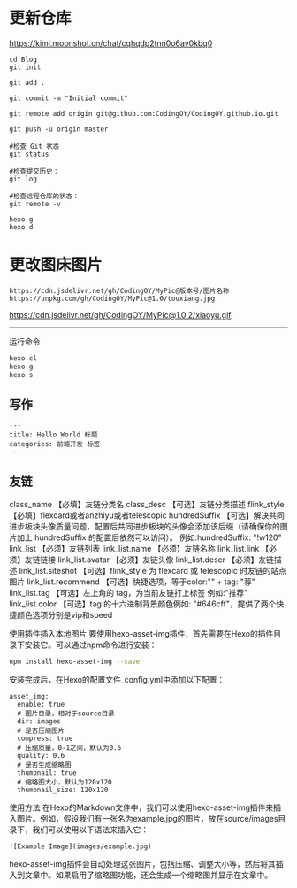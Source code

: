 # 更新仓库
https://kimi.moonshot.cn/chat/cqhqdp2tnn0o6av0kbq0
```
cd Blog
git init

git add .

git commit -m "Initial commit"

git remote add origin git@github.com:CodingOY/CodingOY.github.io.git

git push -u origin master

#检查 Git 状态
git status

#检查提交历史：
git log

#检查远程仓库的状态：
git remote -v

hexo g
hexo d
```

# 更改图床图片
```
https://cdn.jsdelivr.net/gh/CodingOY/MyPic@版本号/图片名称
https://unpkg.com/gh/CodingOY/MyPic@1.0/touxiang.jpg
```

https://cdn.jsdelivr.net/gh/CodingOY/MyPic@1.0.2/xiaoyu.gif

---
运行命令
```bash
hexo cl
hexo g
hexo s
```


## 写作
```
---
title: Hello World 标题
categories: 前端开发 标签
---
```

## 友链
class_name	【必填】友链分类名
class_desc	【可选】友链分类描述
flink_style	【必填】flexcard或者anzhiyu或者telescopic
hundredSuffix	【可选】解决共同进步板块头像质量问题，配置后共同进步板块的头像会添加该后缀（请确保你的图片加上 hundredSuffix 的配置后依然可以访问）。 例如:hundredSuffix: "!w120"
link_list	【必须】友链列表
link_list.name	【必须】友链名称
link_list.link	【必须】友链链接
link_list.avatar	【必须】友链头像
link_list.descr	【必须】友链描述
link_list.siteshot	【可选】flink_style 为 flexcard 或 telescopic 时友链的站点图片
link_list.recommend	【可选】快捷选项，等于color:"" + tag: "荐"
link_list.tag	【可选】左上角的 tag，为当前友链打上标签 例如:"推荐"
link_list.color	【可选】tag 的十六进制背景颜色例如: "#646cff"，提供了两个快捷颜色选项分别是vip和speed

使用插件插入本地图片
要使用hexo-asset-img插件，首先需要在Hexo的插件目录下安装它。可以通过npm命令进行安装：
```bash
npm install hexo-asset-img --save
```
安装完成后，在Hexo的配置文件_config.yml中添加以下配置：
```
asset_img:
  enable: true
  # 图片目录，相对于source目录
  dir: images
  # 是否压缩图片
  compress: true
  # 压缩质量，0-1之间，默认为0.6
  quality: 0.6
  # 是否生成缩略图
  thumbnail: true
  # 缩略图大小，默认为120x120
  thumbnail_size: 120x120
  ```
使用方法
在Hexo的Markdown文件中，我们可以使用hexo-asset-img插件来插入图片。例如，假设我们有一张名为example.jpg的图片，放在source/images目录下，我们可以使用以下语法来插入它：
```
![Example Image](images/example.jpg)
```
hexo-asset-img插件会自动处理这张图片，包括压缩、调整大小等，然后将其插入到文章中。如果启用了缩略图功能，还会生成一个缩略图并显示在文章中。